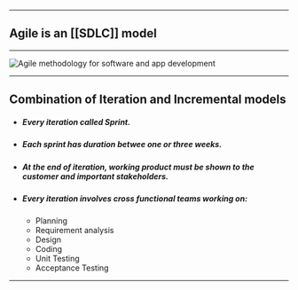 ***

## Agile is an [[SDLC]]  model

***

![Agile methodology for software and app development](https://kruschecompany.com/wp-content/uploads/2021/06/AdobeStock_255546088-1280x595.png)

***

## Combination of Iteration and Incremental models

- ##### Every iteration called Sprint.

- ##### Each sprint has duration betwee one or three weeks.

- ##### At the end of iteration, working product must be shown to the customer and important stakeholders.

- ##### Every iteration involves cross functional teams working on:
	- Planning
	- Requirement analysis
	- Design
	- Coding
	- Unit Testing
	- Acceptance Testing

***

